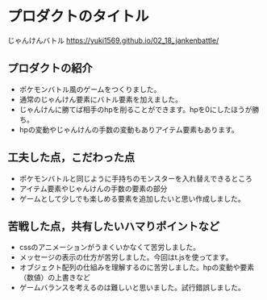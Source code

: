 # プロダクトのタイトル
じゃんけんバトル
https://yuki1569.github.io/02_18_jankenbattle/
## プロダクトの紹介
- ポケモンバトル風のゲームをつくりました。
- 通常のじゃんけん要素にバトル要素を加えました。
- じゃんけんに勝てば相手のhpを削ることができます。hpを0にしたほうが勝ち。
- hpの変動やじゃんけんの手数の変動もありアイテム要素もあります。
## 工夫した点，こだわった点
- ポケモンバトルと同じように手持ちのモンスターを入れ替えできるところ
- アイテム要素やじゃんけんの手数の要素の部分
- ゲームとして少しでも楽しめる要素を追加したいと思い作成しました。
## 苦戦した点，共有したいハマりポイントなど
- cssのアニメーションがうまくいかなくて苦労しました。
- メッセージの表示の仕方が苦労しました。今回はt.jsを使ってます。
- オブジェクト配列の仕組みを理解するのに苦労しました。hpの変動や要素（数値）の上書きなど
- ゲームバランスを考えるのは難しいと思いました。試行錯誤しました。

